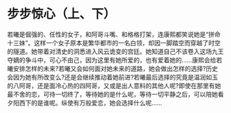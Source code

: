 # 步步惊心（上、下）

  若曦是倔强的、任性的女子，和阿哥斗嘴、和格格打架，连康熙都笑说她是“拼命十三妹”。这样一个女子原本是繁华都市的一名白领，却因一脚踏空而穿越了时空的隧道。她带着对清史的洞悉进入风云诡变的宫廷。她知道自己不该卷入这场九王夺嫡的争斗中，可心不由己，因为这里有她所爱的，也有爱着她的……康熙会给若曦安排怎样的未来?若曦又会如何面对她未来的道路，她会做出怎样的选择?历史会因为她有所改变么?还是会继续推动着她前进?若曦最后选择的究竟是温润如玉的八阿哥，还是面冷心热的四阿哥，又或是出人意料的其他人呢?即使在那里有她最不舍的恋，可待一切终了，等待她的是什么呢，等待一切平静之后，可以陪她看夕阳西下的是谁呢。纵使有万般爱恋，她会选择什么呢…… 

